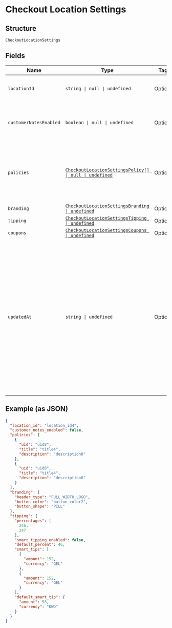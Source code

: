 <!-- Optimized: 2025-10-06 -->
<!-- RPM: 1.6.2.1.1.6.2.1_checkout-location-settings_20251006 -->
<!-- Session: E2E RPM DNA Application -->
<!-- AOM: RND (Reggie & Dro) -->
<!-- COI: TECHNOLOGY -->
<!-- RPM: HIGH -->
<!-- ACTION: BUILD -->

# Checkout Location Settings

## Structure

`CheckoutLocationSettings`

## Fields

| Name | Type | Tags | Description |
|  --- | --- | --- | --- |
| `locationId` | `string \| null \| undefined` | Optional | The ID of the location that these settings apply to. |
| `customerNotesEnabled` | `boolean \| null \| undefined` | Optional | Indicates whether customers are allowed to leave notes at checkout. |
| `policies` | [`CheckoutLocationSettingsPolicy[] \| null \| undefined`](../../doc/models/checkout-location-settings-policy.md) | Optional | Policy information is displayed at the bottom of the checkout pages.<br>You can set a maximum of two policies. |
| `branding` | [`CheckoutLocationSettingsBranding \| undefined`](../../doc/models/checkout-location-settings-branding.md) | Optional | - |
| `tipping` | [`CheckoutLocationSettingsTipping \| undefined`](../../doc/models/checkout-location-settings-tipping.md) | Optional | - |
| `coupons` | [`CheckoutLocationSettingsCoupons \| undefined`](../../doc/models/checkout-location-settings-coupons.md) | Optional | - |
| `updatedAt` | `string \| undefined` | Optional | The timestamp when the settings were last updated, in RFC 3339 format.<br>Examples for January 25th, 2020 6:25:34pm Pacific Standard Time:<br>UTC: 2020-01-26T02:25:34Z<br>Pacific Standard Time with UTC offset: 2020-01-25T18:25:34-08:00 |

## Example (as JSON)

```json
{
  "location_id": "location_id4",
  "customer_notes_enabled": false,
  "policies": [
    {
      "uid": "uid8",
      "title": "title4",
      "description": "description8"
    },
    {
      "uid": "uid8",
      "title": "title4",
      "description": "description8"
    }
  ],
  "branding": {
    "header_type": "FULL_WIDTH_LOGO",
    "button_color": "button_color2",
    "button_shape": "PILL"
  },
  "tipping": {
    "percentages": [
      246,
      247
    ],
    "smart_tipping_enabled": false,
    "default_percent": 46,
    "smart_tips": [
      {
        "amount": 152,
        "currency": "GEL"
      },
      {
        "amount": 152,
        "currency": "GEL"
      }
    ],
    "default_smart_tip": {
      "amount": 58,
      "currency": "KWD"
    }
  }
}
```
